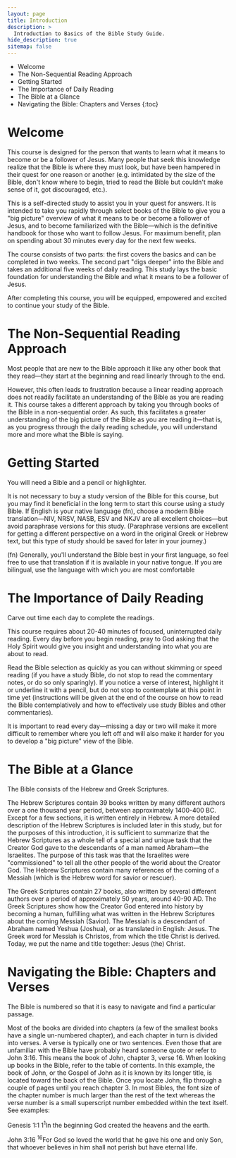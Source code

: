 ```yaml
---
layout: page
title: Introduction
description: >
  Introduction to Basics of the Bible Study Guide.
hide_description: true
sitemap: false
---
```

* Welcome
* The Non-Sequential Reading Approach
* Getting Started
* The Importance of Daily Reading
* The Bible at a Glance
* Navigating the Bible: Chapters and Verses 
{:toc}


# Welcome 
This course is designed for the person that wants to learn what it means to become or be a follower of Jesus. Many people that seek this knowledge realize that the Bible is where they must look, but have been hampered in their quest for one reason or another (e.g. intimidated by the size of the Bible, don't know where to begin, tried to read the Bible but couldn't make sense of it, got discouraged, etc.).

This is a <span class="bbsg_highlight">self-directed study</span> to assist you in your quest for answers. It is intended to take you rapidly through select books of the Bible to give you a "big picture" overview of what it means to be or become a follower of Jesus, and to become familiarized with the Bible—which is the definitive handbook for those who want to follow Jesus. For maximum benefit, plan on spending about 30 minutes every day for the next few weeks.

The course consists of two parts: the first covers the basics and can be completed in two weeks. The second part "digs deeper" into the Bible and takes an additional five weeks of daily reading. This study lays the basic foundation for understanding the Bible and what it means to be a follower of Jesus.

After completing this course, you will be equipped, empowered and excited to continue your study of the Bible.

# The Non-Sequential Reading Approach
Most people that are new to the Bible approach it like any other book that they read—they start at the beginning and read linearly through to the end. 

However, this often leads to frustration because a linear reading approach does not readily facilitate an understanding of the Bible as you are reading it. This course takes a different approach by taking you through books of the Bible in a non-sequential order. As such, this facilitates a greater understanding of the big picture of the Bible as you are reading it—that is, as you progress through the daily reading schedule, you will understand more and more what the Bible is saying.

# Getting Started
You will need a Bible and a pencil or highlighter.

It is not necessary to buy a study version of the Bible for this course, but you may find it beneficial in the long term to start this course using a study Bible. If English is your native language (fn), choose a modern Bible translation—NIV, NRSV, NASB, ESV and NKJV are all excellent choices—but avoid paraphrase versions for this study. (Paraphrase versions are excellent for getting a different perspective on a word in the original Greek or Hebrew text, but this type of study should be saved for later in your journey.)

(fn) Generally, you'll understand the Bible best in your first language, so feel free to use that translation if it is available in your native tongue. If you are bilingual, use the language with which you are most comfortable

# The Importance of Daily Reading
Carve out time each day to complete the readings.

This course requires about 20-40 minutes of focused, uninterrupted daily reading. Every day before you begin reading, pray to God asking that the Holy Spirit would give you insight and understanding into what you are about to read.

Read the Bible selection as quickly as you can without skimming or speed reading (if you have a study Bible, do not stop to read the commentary notes, or do so only sparingly). If you notice a verse of interest, highlight it or underline it with a pencil, but do not stop to contemplate at this point in time yet (instructions will be given at the end of the course on how to read the Bible contemplatively and how to effectively use study Bibles and other commentaries).

It is important to read every day—missing a day or two will make it more difficult to remember where you left off and will also make it harder for you to develop a "big picture" view of the Bible.

# The Bible at a Glance
The Bible consists of the Hebrew and Greek Scriptures.

The Hebrew Scriptures contain 39 books written by many different authors over a one thousand year period, between approximately 1400-400 BC. Except for a few sections, it is written entirely in Hebrew. A more detailed description of the Hebrew Scriptures is included later in this study, but for the purposes of this introduction, it is sufficient to summarize that the Hebrew Scriptures as a whole tell of a special and unique task that the Creator God gave to the descendants of a man named Abraham—the Israelites. The purpose of this task was that the Israelites were "commissioned" to tell all the other people of the world about the Creator God. The Hebrew Scriptures contain many references of the coming of a Messiah (which is the Hebrew word for savior or rescuer).

The Greek Scriptures contain 27 books, also written by several different authors over a period of approximately 50 years, around 40-90 AD. The Greek Scriptures show how the Creator God entered into history by becoming a human, fulfilling what was written in the Hebrew Scriptures about the coming Messiah (Savior). The Messiah is a descendant of Abraham named Yeshua (Joshua), or as translated in English: Jesus. The Greek word for Messiah is Christos, from which the title Christ is derived. Today, we put the name and title together: Jesus (the) Christ.

# Navigating the Bible: Chapters and Verses
The Bible is numbered so that it is easy to navigate and find a particular passage.

Most of the books are divided into chapters (a few of the smallest books have a single un-numbered chapter), and each chapter in turn is divided into verses. A verse is typically one or two sentences. Even those that are unfamiliar with the Bible have probably heard someone quote or refer to John 3:16. This means the book of John, chapter 3, verse 16. When looking up books in the Bible, refer to the table of contents. In this example, the book of John, or the Gospel of John as it is known by its longer title, is located toward the back of the Bible. Once you locate John, flip through a couple of pages until you reach chapter 3. In most Bibles, the font size of the chapter number is much larger than the rest of the text whereas the verse number is a small superscript number embedded within the text itself. See examples:

Genesis 1:1	1<sup>1</sup>In the beginning God created the heavens and the earth.  

John 3:16	<sup>16</sup>For God so loved the world that he gave his one and only Son, that whoever believes in him shall not perish but have eternal life.
